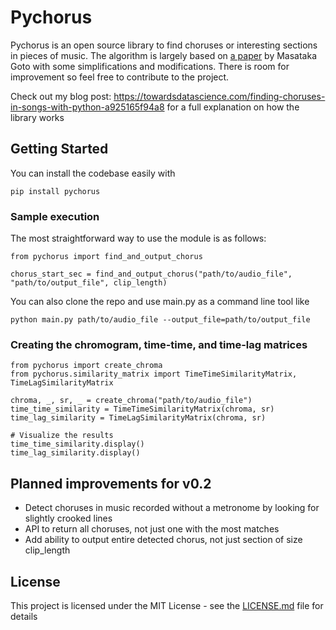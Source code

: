 # Pychorus

Pychorus is an open source library to find choruses or interesting sections in pieces of music. The algorithm is largely based on [a paper](https://pdfs.semanticscholar.org/f120/3fb2efe2f251ea7c221c9eaca95cc163594b.pdf) by Masataka Goto with some simplifications and modifications. There is room for improvement so feel free to contribute to the project.

Check out my blog post: https://towardsdatascience.com/finding-choruses-in-songs-with-python-a925165f94a8 for a full explanation on how the library works

## Getting Started

You can install the codebase easily with

```
pip install pychorus
```

### Sample execution

The most straightforward way to use the module is as follows:

```
from pychorus import find_and_output_chorus

chorus_start_sec = find_and_output_chorus("path/to/audio_file", "path/to/output_file", clip_length)
```

You can also clone the repo and use main.py as a command line tool like
```
python main.py path/to/audio_file --output_file=path/to/output_file
```

### Creating the chromogram, time-time, and time-lag matrices

```
from pychorus import create_chroma
from pychorus.similarity_matrix import TimeTimeSimilarityMatrix, TimeLagSimilarityMatrix

chroma, _, sr, _ = create_chroma("path/to/audio_file")
time_time_similarity = TimeTimeSimilarityMatrix(chroma, sr)
time_lag_similarity = TimeLagSimilarityMatrix(chroma, sr)

# Visualize the results
time_time_similarity.display()
time_lag_similarity.display()
```

## Planned improvements for v0.2
* Detect choruses in music recorded without a metronome by looking for slightly crooked lines
* API to return all choruses, not just one with the most matches
* Add ability to output entire detected chorus, not just section of size clip_length

## License

This project is licensed under the MIT License - see the [LICENSE.md](LICENSE.md) file for details
